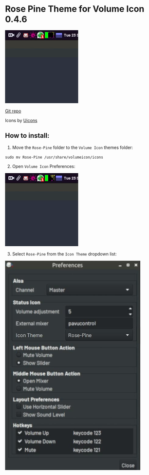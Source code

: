 # Rose Pine Theme for Volume Icon 0.4.6

![Rose Pine Theme](rose-pine-volume-icon.gif)

[Git repo](https://github.com/jdulloa/Rose-Pine-Theme-for-Volume-Icon)

Icons by [Uicons](https://www.flaticon.com/uicons)

## How to install:

1. Move the `Rose-Pine` folder to the `Volume Icon` themes folder:

`sudo mv Rose-Pine /usr/share/volumeicon/icons`

2. Open `Volume Icon` Preferences:

![Volume Icon Preferences](rose-pine-volume-icon-preferences.gif)

3. Select `Rose-Pine` from the `Icon Theme` dropdown list:

![Volume Icon Select Theme](rose-pine-volume-icon-preferences-select.jpg)